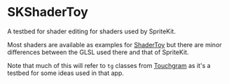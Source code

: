 # SKShaderToy

A testbed for shader editing for shaders used by SpriteKit.

Most shaders are available as examples for [ShaderToy][ST] but there are minor differences between the GLSL used there and that of SpriteKit.

Note that much of this will refer to `tg` classes from [Touchgram][tg] as it's a testbed for some ideas used in that app.

[ST]: https://www.shadertoy.com/
[tg]: https://www.touchgram.com/

